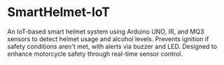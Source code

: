 # SmartHelmet-IoT
An IoT-based smart helmet system using Arduino UNO, IR, and MQ3 sensors to detect helmet usage and alcohol levels. Prevents ignition if safety conditions aren't met, with alerts via buzzer and LED. Designed to enhance motorcycle safety through real-time sensor control.
